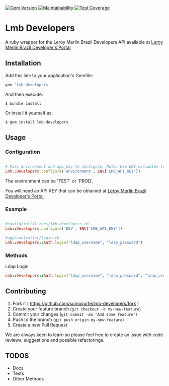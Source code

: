 [![Gem Version](https://badge.fury.io/rb/lmb-developers.svg)](http://badge.fury.io/rb/lmb-developers)
[![Maintainability](https://api.codeclimate.com/v1/badges/379c8d6d26abf532b045/maintainability)](https://codeclimate.com/github/somosprte/lmb-developers/maintainability)
[![Test Coverage](https://api.codeclimate.com/v1/badges/379c8d6d26abf532b045/test_coverage)](https://codeclimate.com/github/somosprte/lmb-developers/test_coverage)

# Lmb Developers

A ruby wrapper for the Leroy Merlin Brazil Developers API available at [Leroy Merlin Brazil Developer's Portal](https://developers.leroymerlin.com.br)

## Installation

Add this line to your application's Gemfile:

```ruby
gem 'lmb-developers'
```

And then execute:

    $ bundle install

Or install it yourself as:

    $ gem install lmb-developers

## Usage

### Configuration

```ruby

# Pass environment and api_key to configure. Note: Use ENV variables to protect data in production environment
Lmb::Developers.configure('environment', ENV['LMB_API_KEY'])

```

The environment can be 'TEST' or 'PROD'.

You will need an API KEY that can be obtained at [Leroy Merlin Brazil Developer's Portal](https://developers.leroymerlin.com.br)

### Example

```ruby

#config/initilizers/lmb_developers.rb
Lmb::Developers.configure('DEV', ENV['LMB_API_KEY'])

#app/controller/login.rb
Lmb::Developers::Auth.login("ldap_username", "ldap_password")

```

### Methods

Ldap Login

```ruby
Lmb::Developers::Auth.login("ldap_username", "ldap_password", "ldap_usertype = employee")
```

## Contributing

1. Fork it ( https://github.com/somosprte/lmb-developers/fork )
2. Create your feature branch (`git checkout -b my-new-feature`)
3. Commit your changes (`git commit -am 'Add some feature'`)
4. Push to the branch (`git push origin my-new-feature`)
5. Create a new Pull Request

We are always keen to learn so please feel free to create an issue with code reviews, suggestions and possible refactorings.

## TODOS

- Docs
- Tests
- Other Methods
